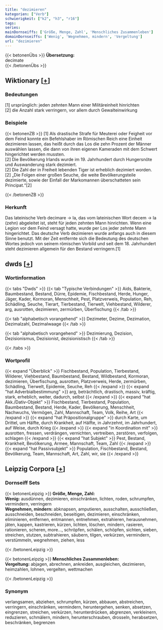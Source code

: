 ```yaml
---
title: "dezimieren"
kategorien: ["Verb"]
schwierigkeit: ["k2", "h3", "r16"]
tags:
series:
mainDornseiffs: ['Größe, Menge, Zahl', 'Menschliches Zusammenleben']
domainDornseiffs: ['Wenig', 'Wegnehmen, mindern', 'Vergeltung']
url: "dezimieren"
---
```


{{< betonenÜbs >}}
**Übersetzung:**  
decimate  
{{< /betonenÜbs >}}

## Wiktionary [[+](https://de.wiktionary.org/wiki/dezimieren)]

### Bedeutungen
[1] ursprünglich: jeden zehnten Mann einer Militäreinheit hinrichten  
[2] die Anzahl stark verringern, vor allem durch Gewalteinwirkung  

### Beispiele
{{< betonenZB >}}
[1] Als drastische Strafe für Meuterei oder Feigheit vor dem Feind konnte ein Befehlshaber im Römischen Reich eine Einheit dezimieren lassen, das heißt durch das Los die zehn Prozent der Männer auswählen lassen, die dann von ihren eigenen Kameraden mit dem Schwert hingerichtet werden mussten.  
[2] Die Bevölkerung Irlands wurde im 19. Jahrhundert durch Hungersnöte und Auswanderung stark dezimiert.  
[2] Die Zahl der in Freiheit lebenden Tiger ist erheblich dezimiert worden.  
[2] „Die Folgen einer großen Seuche, die weite Bevölkerungsteile dezimierte, sowie der Einfall der Markomannen überschatteten sein Principat.“[2]  

{{< /betonenZB >}}
### Herkunft
Das lateinische Verb decimare → la, das vom lateinischen Wort decem → la (zehn) abgeleitet ist, steht für jeden zehnten Mann hinrichten. Wenn eine Legion vor dem Feind versagt hatte, wurde per Los jeder zehnte Mann hingerichtet. Das deutsche Verb dezimieren wurde anfangs auch in diesem Sinne benutzt. Mit der Zeit entfernte sich die Bedeutung des deutschen Wortes jedoch von seinem römischen Vorbild und seit dem 18. Jahrhundert steht dezimieren allgemein für den Bestand verringern.[1]  



## dwds [[+](https://www.dwds.de/wb/dezimieren)]

### Wortinformation
{{< tabs "Dwds" >}}
{{< tab "Typische Verbindungen" >}}
Aids, Bakterie, Baumbestand, Bestand, Dürre, Epidemie, Fischbestand, Herde, Hunger, Jäger, Kader, Kormoran, Menschheit, Pest, Platzverweis, Population, Reh, Schädling, Seuche, Tierart, Tierbestand, Tierwelt, Viehbestand, Wilderer, arg, ausrotten, dezimieren, zermürben, Überfischung
{{< /tab >}}

{{< tab "alphabetisch vorangehend" >}}
Dezimeter, Dezime, Dezimation, Dezimalzahl, Dezimalwaage
{{< /tab >}}

{{< tab "alphabetisch vorangehend" >}}
Dezimierung, Dezision, Dezisionismus, Dezisionist, dezisionistisch
{{< /tab >}}

{{< /tabs >}}

### Wortprofil
{{< expand "Überblick" >}} Fischbestand, Population, Tierbestand, Wilderer, Viehbestand, Baumbestand, Bestand, Wildbestand, Kormoran, dezimieren, Überfischung, ausrotten, Platzverweis, Herde, zermürben, Schädling, Tierwelt, Epidemie, Seuche, Reh {{< /expand >}}
{{< expand "hat Adverbialbestimmung" >}} arg, beträchtlich, drastisch, massiv, kräftig, stark, erheblich, weiter, dadurch, selbst {{< /expand >}}
{{< expand "hat Akk./Dativ-Objekt" >}} Fischbestand, Tierbestand, Population, Baumbestand, Bestand, Herde, Kader, Bevölkerung, Menschheit, Nachwuchs, Vermögen, Zahl, Mannschaft, Team, Volk, Reihe, Art {{< /expand >}}
{{< expand "hat Präpositionalgruppe" >}} durch Karte, um Drittel, um Hälfte, durch Krankheit, auf Hälfte, in Jahrzehnt, im Jahrhundert, auf Weise, durch Krieg {{< /expand >}}
{{< expand "in Koordination mit" >}} ausrotten, fressen, verdrängen, vernichten, vertreiben, zerstören, verfolgen, schlagen {{< /expand >}}
{{< expand "hat Subjekt" >}} Pest, Bestand, Krankheit, Bevölkerung, Armee, Mannschaft, Team, Zahl {{< /expand >}}
{{< expand "hat Passivsubjekt" >}} Population, Fischbestand, Bestand, Bevölkerung, Team, Mannschaft, Art, Zahl, wir, sie {{< /expand >}}

## Leipzig Corpora [[+](https://corpora.uni-leipzig.de/en/res?word=dezimieren&corpusId=deu_newscrawl-public_2018)]

### Dornseiff Sets
{{< betonenLeipzig >}}
**Größe, Menge, Zahl:**  
**Wenig:** ausdünnen, dezimieren, einschränken, lichten, roden, schrumpfen, vermindern, verringern  
**Wegnehmen, mindern:** abknapsen, amputieren, ausschalten, ausschließen, ausschneiden, beschneiden, beseitigen, dezimieren, einschränken, eliminieren, entfernen, entmannen, entnehmen, extrahieren, herausnehmen, jäten, kappen, kastrieren, kürzen, lichten, löschen, mindern, rasieren, rationieren, scheren, more..., schröpfen, schälen, schöpfen, sichten, sieben, streichen, stutzen, subtrahieren, säubern, tilgen, verkürzen, vermindern, verstümmeln, wegnehmen, ziehen, less  

{{< /betonenLeipzig >}}


{{< betonenLeipzig >}}
**Menschliches Zusammenleben:**  
**Vergeltung:** abjagen, abrechnen, ankreiden, ausgleichen, dezimieren, heimzahlen, lohnen, vergelten, wettmachen  

{{< /betonenLeipzig >}}

### Synonym
verlangsamen, abziehen, schrumpfen, kürzen, abbauen, abstreichen, verringern, einschränken, vermindern, heruntergehen, senken, absetzen, eingrenzen, streichen, verkürzen, herunterdrücken, abgrenzen, verkleinern, reduzieren, schmälern, mindern, herunterschrauben, drosseln, herabsetzen, beschränken, begrenzen

